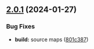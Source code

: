 ## [2.0.1](https://github.com/retejs/engine/compare/v2.0.0...v2.0.1) (2024-01-27)


### Bug Fixes

* **build:** source maps ([801c387](https://github.com/retejs/engine/commit/801c387df366ae8570acec5e7fc859f0920b7a7e))
